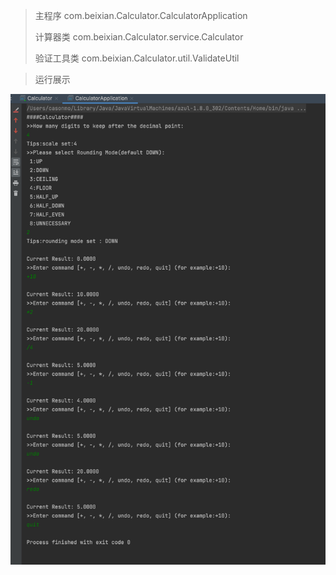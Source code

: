 > 主程序 com.beixian.Calculator.CalculatorApplication
> 
> 计算器类 com.beixian.Calculator.service.Calculator
> 
> 验证工具类 com.beixian.Calculator.util.ValidateUtil
> 

> 运行展示

![Demo](image/img.png?raw=true)